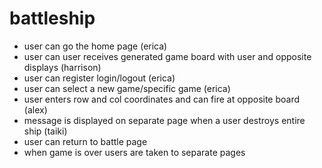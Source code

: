# battleship

- user can go the home page (erica)
- user can user receives generated game board with user and opposite displays (harrison)
- user can register login/logout (erica)
- user can select a new game/specific game (erica)
- user enters row and col coordinates and can fire at opposite board (alex)
- message is displayed on separate page when a user destroys entire ship (taiki)
- user can return to battle page
- when game is over users are taken to separate pages

